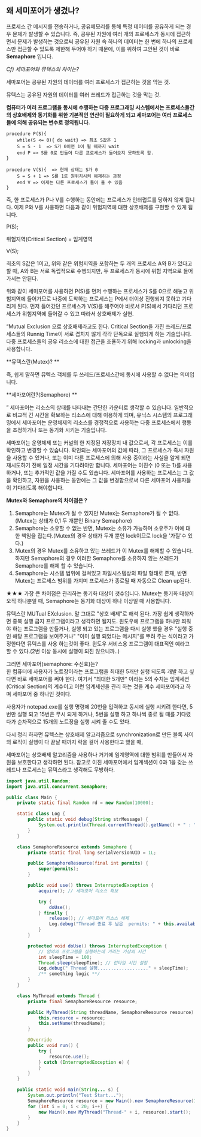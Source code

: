 ## 왜 세미포어가 생겼나?

프로세스 간 메시지를 전송하거나, 공유메모리를 통해 특정 데이터를 공유하게 되는 경우 문제가 발생할 수 있습니다. 즉, 공유된 자원에 여러 개의 프로세스가 동시에 접근하면서 문제가 발생하는 것으로써 공유된 자원 속 하나의 데이터는 한 번에 하나의 프로세스만 접근할 수 있도록 제한해 두어야 하기 때문에, 이를 위하여 고안된 것이 바로 **Semaphore** 입니다.



*Cf) 세마포어와 뮤텍스의 차이는?*

세마포어는 공유된 자원의 데이터를 여러 프로세스가 접근하는 것을 막는 것.

뮤텍스는 공유된 자원의 데이터를 여러 쓰레드가 접근하는 것을 막는 것.



**컴퓨터가 여러 프로그램을 동시에 수행하는 다중 프로그래밍 시스템에서는 프로세스들간의 상호배제와 동기화를 위한 기본적인 연산이 필요하게 되고 세마포어는 여러 프로세스들에 의해 공유되는 변수로 정의됩니다.**

```
procedure P(S){
 	while(S <= 0){ do wait} => 최초 S값은 1
 	S = S - 1  => S가 0이면 1이 될 때까지 wait
 	end P => S를 0로 만들어 다른 프로세스가 들어오지 못하도록 함.
}

procedure V(S){  => 현재 상태는 S가 0
 	S = S + 1 => S를 1로 원위치시켜 해제하는 과정
 	end V => 이제는 다른 프로세스가 들어 올 수 있음
}

```



즉, 한 프로세스가 P나 V를 수행하는 동안에는 프로세스가 인터럽트를 당하지 않게 됩니다. 이제 P와 V를 사용하면 다음과 같이 위험지역에 대한 상호배제를 구현할 수 있게 됩니다.

P(S);

위험지역(Critical Section) = 임계영역

V(S);



최초의 S값은 1이고, 위와 같은 위험지역을 포함하는 두 개의 프로세스 A와 B가 있다고 할 때, A와 B는 서로 독립적으로 수행되지만, 두 프로세스가 동시에 위험 지역으로 들어가서는 안된다.  

위와 같이 세미포어를 사용하면 P(S)를 먼저 수행하는 프로세스가 S를 0으로 해놓고 위험지역에 들어가므로 나중에 도착하는 프로세스는 P에서 더이상 진행되지 못하고 기다리게 된다. 먼저 들어갔던 프로세스가 V(S)를 해주어야 비로서 P(S)에서 기다리던 프로세스가 위험지역에 들어갈 수 있고 따라서 상호배제가 실현.



“Mutual Exclusion 으로 상호배제라고도 한다. Critical Section을 가진 쓰레드/프로세스들의 Runnig Time이 서로 겹치지 않게 각각 단독으로 실행되게 하는 기술입니다. 다중 프로세스들의 공유 리소스에 대한 접근을 조율하기 위해 locking과 unlocking을 사용합니다. 



**뮤텍스란(Mutex)? **



즉, 쉽게 말하면 뮤텍스 객체를 두 쓰레드/프로세스간에 동시에 사용할 수 없다는 의미입니다.

 

**세마포어란?(Semaphore) **

” 세마포어는 리소스의 상태를 나타내는 간단한 카운터로 생각할 수 있습니다. 일반적으로 비교적 긴 시간을 확보하는 리소스에 대해 이용하게 되며, 유닉스 시스템의 프로그래밍에서 세마포어는 운영체제의 리소스를 경쟁적으로 사용하는 다중 프로세스에서 행동을 조정하거나 또는 동기화 시키는 기술입니다. 

세마포어는 운영체제 또는 커널의 한 지정된 저장장치 내 값으로서, 각 프로세스는 이를 확인하고 변경할 수 있습니다. 확인되는 세마포어의 값에 따라, 그 프로세스가 즉시 자원을 사용할 수 있거나, 또는 이미 다른 프로세스에 의해 사용 중이라는 사실을 알게 되면 재시도하기 전에 일정 시간을 기다려야만 합니다. 세마포어는 이진수 (0 또는 1)를 사용하거나, 또는 추가적인 값을 가질 수도 있습니다. 세마포어를 사용하는 프로세스는 그 값을 확인하고, 자원을 사용하는 동안에는 그 값을 변경함으로써 다른 세마포어 사용자들이 기다리도록 해야합니다.



**Mutex와 Semaphore의 차이점은 ?**

1. Semaphore는 Mutex가 될 수 있지만 Mutex는 Semaphore가 될 수 없다.(Mutex는 상태가 0,1 두 개뿐인 Binary Semaphore)
2. Semaphore는 소유할 수 없는 반면, Mutex는 소유가 가능하며 소유주가 이에 대한 책임을 집는다.(Mutex의 경우 상태가 두개 뿐인 lock이므로 lock을 '가질'수 있다.)
3. Mutex의 경우 Mutex를 소유하고 있는 쓰레드가 이 Mutex를 해제할 수 있습니다. 하지만 Semaphore의 경우 이러한 Semaphore를 소유하지 않는 쓰레드가 Semaphore를 해제 할 수 있습니다.
4. Semaphore는 시스템 범위에 걸쳐있고 파일시스템상의 파일 형태로 존재, 반면 Mutex는 프로세스 범위를 가지며 프로세스가 종료될 때 자동으로 Clean up된다.



★★★ 가장 큰 차이점은 관리하는 동기화 대상이 갯수입니다. Mutex는 동기화 대상이 오직 하나뿐일 때, Semaphore는 동기화 대상이 하나 이상일 때 사용합니다.



뮤텍스란 MUTual EXclusion. 말 그대로 "상호 배제"로 해석 된다.
가장 쉽게 생각하자면 중복 실행 금지 프로그램이라고 생각하면 될지도.
윈도우에 프로그램을 하나만 띄워야 하는 프로그램을 만들거나, 
실행 되고 있는 프로그램을 다시 실행 했을 경우 "실행 중인 해당 프로그램을 보여주거나" "이미 실행 되었다는 메시지"를 뿌려 주는 식이라고 가정한다면 뮤텍스를 사용 하는것이 좋다.
윈도우 서비스용 프로그램이 대표적인 예라고 할 수 있다.(2번 이상 동시에 실행이 되진 않으니까..)

그러면 세마포어(semaphore: 수신호)는?  
한 컴퓨터에 사용자가 노트장이라는 프로그램을 최대한 5개만 실행 되도록 개발 하고 싶다면 바로 세마포어를 써야 한다.
여기서 "최대한 5개만" 이라는 5의 수치는 임계세션(Critical Section)의 계수이고 이런 임계세션을 관리 하는 것을 계수 세마포어라고 하며 세마포어 중 하나인 것이다.

사용자가 notepad.exe를 실행 명령에 20번을 입력하고 동시에 실행 시키려 한다면, 5번만 실행 되고 15번은 무시 되게 하거나, 5번을 실행 하고 하나씩 종료 될 때를 기다렸다가 순차적으로 15개의 노트장을 실행 시켜 줄 수도 있다. 

다시 정리 하자면 뮤텍스는 상호배제 알고리즘으로 synchronization로 만든 블록 사이의 로직이 실행이 다 끝날 때까지 락을 걸어 사용한다고 했을 때,

세마포어는 상호배제 알고리즘을 사용하나 거기에 임계영역에 대한 범위를 만들어서 자원을 보호한다고 생각하면 된다.
참고로 이진 세마포어에서 임계섹션이 0과 1을 갖는 쓰레드나 프로세스는 뮤텍스라고 생각해도 무방하다.



```java
import java.util.Random;
import java.util.concurrent.Semaphore;

public class Main {
    private static final Random rd = new Random(10000);

    static class Log {
        public static void debug(String strMessage) {
            System.out.println(Thread.currentThread().getName() + " : " + strMessage);
        }
    }

    class SemaphoreResource extends Semaphore {
        private static final long serialVersionUID = 1L;

        public SemaphoreResource(final int permits) {
            super(permits);
        }

        public void use() throws InterruptedException {
            acquire(); // 세마포어 리소스 확보

            try {
                doUse();
            } finally {
                release(); // 세마포어 리소스 해제
                Log.debug("Thread 종료 후 남은  permits: " + this.availablePermits());
            }
        }

        protected void doUse() throws InterruptedException {
            // 임의의 프로그램을 실행하는데 거리는 가상의 시간
            int sleepTime = 100;
            Thread.sleep(sleepTime); // 런타임 시간 설정
            Log.debug(" Thread 실행..................." + sleepTime);
            /** something logic **/
        }
    }

    class MyThread extends Thread {
        private final SemaphoreResource resource;

        public MyThread(String threadName, SemaphoreResource resource) {
            this.resource = resource;
            this.setName(threadName);
        }

        @Override
        public void run() {
            try {
                resource.use();
            } catch (InterruptedException e) {
            }
        }
    }

    public static void main(String... s) {
        System.out.println("Test Start...");
        SemaphoreResource resource = new Main().new SemaphoreResource(1);
        for (int i = 0; i < 20; i++) {
            new Main().new MyThread("Thread-" + i, resource).start();
        }
    }
}
```

